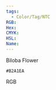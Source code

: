 ```yaml
---
tags:
  - Color/Tag/NTC
RGB:
Hex:
CMYK:
HSL:
Name:
---
```

Biloba Flower
```palette
#B2A1EA
```
RGB
